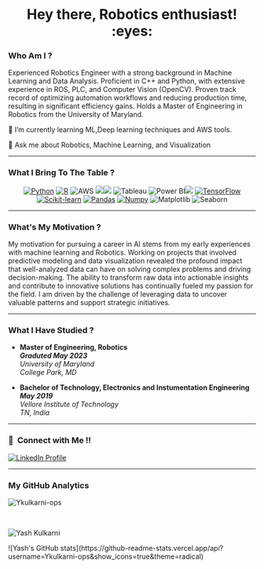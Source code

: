 

<h1 align="center">Hey there, Robotics enthusiast! :eyes:</h1> <h3> Who Am I ? </h3>
Experienced Robotics Engineer with a strong background in Machine Learning and Data Analysis. Proficient in C++ and Python, with extensive experience in ROS, PLC, and Computer Vision (OpenCV). Proven track record of optimizing automation workflows and reducing production time, resulting in significant efficiency gains. Holds a Master of Engineering in Robotics from the University of Maryland.

🌱 I’m currently learning ML,Deep learning techniques and AWS tools.

💬 Ask me about Robotics, Machine Learning, and Visualization



<hr> <h3> What I Bring To The Table ? </h3> <p align="center"> <a href="https://www.python.org"><img src="https://img.shields.io/badge/Python-FFD43B?style=flat&logo=python&logoColor=white" alt="Python"></a> <a href="https://www.r-project.org"><img src="https://img.shields.io/badge/R-276DC3?style=flat&logo=r&logoColor=white" alt="R"></a> <img src="https://img.shields.io/badge/Amazon%20Web%20Services-232F3E?style=flat&logo=amazonaws&logoColor=white" alt="AWS"> <img src="https://img.shields.io/ros/v/noetic/moveit_msgs.svg"><img src="https://img.shields.io/ros/v/humble/vision_msgs">
<img src="https://img.shields.io/badge/Tableau-339933?style=flat&logo=tableau&logoColor=FFFFFF" alt="Tableau"> <img src="https://img.shields.io/badge/Power%20BI-F2C811?style=flat&logo=powerbi&logoColor=FFFFFF" alt="Power BI"><img src ="https://img.shields.io/badge/PyTorch-%23EE4C2C.svg?style=flat&logo=PyTorch&logoColor=white"> <a href="https://www.tensorflow.org"><img src="https://img.shields.io/badge/TensorFlow-FF6F00?style=flat&logo=tensorflow&logoColor=white" alt="TensorFlow"></a> <a href="https://scikit-learn.org/stable/"><img src="https://img.shields.io/badge/scikit_learn-F7931E?style=flat&logo=scikit-learn&logoColor=white" alt="Scikit-learn"></a> <a href="https://pandas.pydata.org"><img src="https://img.shields.io/badge/Pandas-150458?style=flat&logo=pandas&logoColor=white" alt="Pandas"></a> <a href="https://numpy.org"><img src="https://img.shields.io/badge/Numpy-013243?style=flat&logo=numpy&logoColor=white" alt="Numpy"></a> <img src="https://img.shields.io/badge/Matplotlib-11557C?style=flat&logo=matplotlib&logoColor=white" alt="Matplotlib"> <img src="https://img.shields.io/badge/Seaborn-4C2E91?style=flat&logo=seaborn&logoColor=white" alt="Seaborn"> </p> <hr> <h3> What's My Motivation ? </h3>
My motivation for pursuing a career in AI stems from my early experiences with machine learning and Robotics. Working on projects that involved predictive modeling and data visualization revealed the profound impact that well-analyzed data can have on solving complex problems and driving decision-making. The ability to transform raw data into actionable insights and contribute to innovative solutions has continually fueled my passion for the field. I am driven by the challenge of leveraging data to uncover valuable patterns and support strategic initiatives.

<hr> <h3> What I Have Studied ? </h3> <ul> <li> <strong>Master of Engineering, Robotics</strong> <br> <strong><em>Graduted May 2023</em></strong> <br> <em>University of Maryland</em> <br> <em>College Park, MD</em> </li> </ul> <ul> <li> <strong>Bachelor of Technology, Electronics and Instumentation Engineering</strong> <br> <strong><em>May 2019</em></strong> <br> <em>Vellore Institute of Technology</em> <br> <em>TN, India</em> </li> </ul> <hr> <h3>🤝 &nbsp;Connect with Me !! </h3>
<a href="https://www.linkedin.com/in/yash-kulkarni-a07271141/" target="_blank">
  <img src="https://img.shields.io/badge/linkedin-%230077B5.svg?&style=for-the-badge&logo=linkedin&logoColor=white" alt="LinkedIn Profile" />
</a>

<hr> <h3> My GitHub Analytics </h3> <p><img align="center" src="https://github-readme-stats.vercel.app/api/top-langs?username=Ykulkarni-ops&show_icons=true&locale=en&layout=compact&theme=merko" alt="Ykulkarni-ops" /></p><br> <p><img align="center" src="https://github-readme-streak-stats.herokuapp.com/?user=Ykulkarni-ops&&theme=merko" alt="Yash Kulkarni" /></p>
![Yash's GitHub stats](https://github-readme-stats.vercel.app/api?username=Ykulkarni-ops&show_icons=true&theme=radical)
